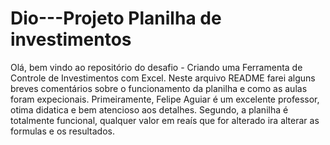 # Dio---Projeto Planilha de investimentos

Olá, bem vindo ao repositório do  desafio - Criando uma Ferramenta de Controle de Investimentos com Excel. Neste arquivo README farei alguns breves comentários sobre o funcionamento da planilha e como as aulas foram expecionais.
Primeiramente, Felipe Aguiar é um excelente professor, otima didatica e bem atencioso aos detalhes.
Segundo, a planilha é totalmente funcional, qualquer valor em reaís que for alterado ira alterar as formulas e os resultados.
